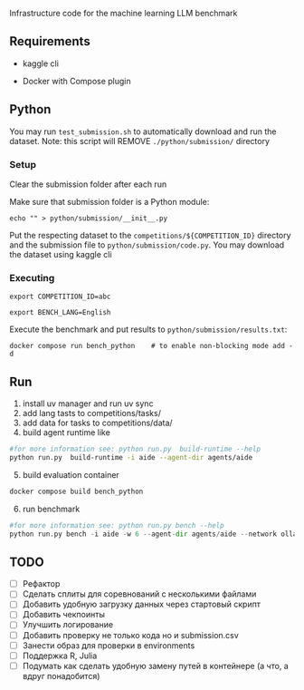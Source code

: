 Infrastructure code for the machine learning LLM benchmark

## Requirements

- kaggle cli

- Docker with Compose plugin

## Python

You may run `test_submission.sh` to automatically download and run the dataset. Note: this script will REMOVE `./python/submission/` directory

### Setup

Clear the submission folder after each run

Make sure that submission folder is a Python module:

`echo "" > python/submission/__init__.py`

Put the respecting dataset to the `competitions/${COMPETITION_ID}` directory and the submission file to `python/submission/code.py`. You may download the dataset using kaggle cli


### Executing

`export COMPETITION_ID=abc`

`export BENCH_LANG=English`

Execute the benchmark and put results to `python/submission/results.txt`:

`docker compose run bench_python    # to enable non-blocking mode add -d`

## Run
1) install uv manager and run uv sync
2) add lang tasts to competitions/tasks/
3) add data for tasks to competitions/data/
4) build agent runtime like

```bash
#for more information see: python run.py  build-runtime --help
python run.py  build-runtime -i aide --agent-dir agents/aide
```
5) build evaluation container
```bash
docker compose build bench_python
```
6) run benchmark
```python
#for more information see: python run.py bench --help
python run.py bench -i aide -w 6 --agent-dir agents/aide --network ollama
```
## TODO

- [ ] Рефактор
- [ ] Сделать сплиты для соревнований с несколькими файлами
- [ ] Добавить удобную загрузку данных через стартовый скрипт
- [ ] Добавить чекпоинты
- [ ] Улучшить логирование
- [ ] Добавить проверку не только кода но и submission.csv
- [ ] Занести образ для проверки в environments
- [ ] Поддержка R, Julia
- [ ] Подумать как сделать удобную замену путей в контейнере (а что, а вдруг понадобится)